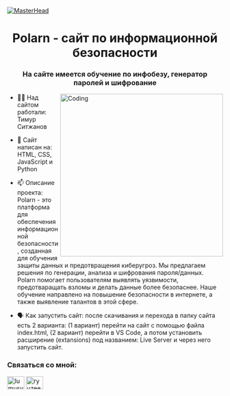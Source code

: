 [![MasterHead](https://ltdfoto.ru/images/2024/07/15/SNIMOK-1.png)](https://rea11u.github.io/Polarn/index.html)
<h1 align="center">Polarn - сайт по информационной безопасности</h1>
<h3 align="center">На сайте имеется обучение по инфобезу, генератор паролей и шифрование</h3>
<img align="right" alt="Coding" width="380" src="https://i.pinimg.com/736x/22/89/3e/22893ee52b505782cc46a99ba0444757.jpg"> 

- 👨‍💻 Над сайтом работали: Тимур Ситжанов

- 📓 Сайт написан на: HTML, CSS, JavaScript и Python

- 📫 Описание проекта:
     Polarn - это платформа для обеспечения информационной безопасности, созданная для обучения защиты данных и предотвращения киберугроз. Мы предлагаем решения по генерации, анализа и шифрования пароля/данных. Polarn помогает пользователям выявлять уязвимости, предотваращать взломы и делать данные более безопаснее. Наше обучение направлено на повышение безопасности в интернете, а также выявление талантов в этой сфере.
  
- 🗣️ Как запустить сайт: после скачивания и перехода в папку сайта есть 2 варианта: (1 вариант) перейти на сайт с помощью файла index.html, (2 вариант) перейти в VS Code, а потом установить расширение (extansions) под названием: Live Server и через него запустить сайт.
<h3 align="left">Связаться со мной:</h3>
<p align="left">
<a href="[https://www.youtube.com/Wa1alex](https://www.youtube.com/@Wa1aIex)" target="blank"><img align="center" src="https://raw.githubusercontent.com/rahuldkjain/github-profile-readme-generator/master/src/images/icons/Social/youtube.svg" alt="lumusy2k" height="30" width="40" /></a>
<a href="[https://discord.gg/](https://discord.gg/QgUVjndU)" target="blank"><img align="center" src="https://raw.githubusercontent.com/rahuldkjain/github-profile-readme-generator/master/src/images/icons/Social/discord.svg" alt="ryuzeen._" height="30" width="40" /></a>
</p>

